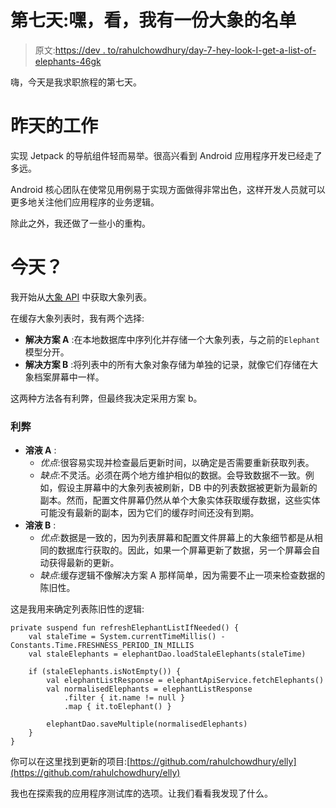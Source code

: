 # 第七天:嘿，看，我有一份大象的名单

> 原文:[https://dev . to/rahulchowdhury/day-7-hey-look-I-get-a-list-of-elephants-46gk](https://dev.to/rahulchowdhury/day-7-hey-look-i-got-a-list-of-elephants-46gk)

嗨，今天是我求职旅程的第七天。

# [](#yesterdays-work)昨天的工作

实现 Jetpack 的导航组件轻而易举。很高兴看到 Android 应用程序开发已经走了多远。

Android 核心团队在使常见用例易于实现方面做得非常出色，这样开发人员就可以更多地关注他们应用程序的业务逻辑。

除此之外，我还做了一些小的重构。

# [](#today)今天？

我开始从[大象 API](https://elephant-api.herokuapp.com/) 中获取大象列表。

在缓存大象列表时，我有两个选择:

*   **解决方案 A** :在本地数据库中序列化并存储一个大象列表，与之前的`Elephant`模型分开。
*   **解决方案 B** :将列表中的所有大象对象存储为单独的记录，就像它们存储在大象档案屏幕中一样。

这两种方法各有利弊，但最终我决定采用方案 b。

### [](#pros-and-cons)利弊

*   **溶液 A** :
    *   *优点*:很容易实现并检查最后更新时间，以确定是否需要重新获取列表。
    *   *缺点*:不灵活。必须在两个地方维护相似的数据。会导致数据不一致。例如，假设主屏幕中的大象列表被刷新，DB 中的列表数据被更新为最新的副本。然而，配置文件屏幕仍然从单个大象实体获取缓存数据，这些实体可能没有最新的副本，因为它们的缓存时间还没有到期。
*   **溶液 B** :
    *   *优点*:数据是一致的，因为列表屏幕和配置文件屏幕上的大象细节都是从相同的数据库行获取的。因此，如果一个屏幕更新了数据，另一个屏幕会自动获得最新的更新。
    *   *缺点*:缓存逻辑不像解决方案 A 那样简单，因为需要不止一项来检查数据的陈旧性。

这是我用来确定列表陈旧性的逻辑:

```
private suspend fun refreshElephantListIfNeeded() {
    val staleTime = System.currentTimeMillis() - Constants.Time.FRESHNESS_PERIOD_IN_MILLIS
    val staleElephants = elephantDao.loadStaleElephants(staleTime)

    if (staleElephants.isNotEmpty()) {
        val elephantListResponse = elephantApiService.fetchElephants()
        val normalisedElephants = elephantListResponse
            .filter { it.name != null }
            .map { it.toElephant() }

        elephantDao.saveMultiple(normalisedElephants)
    }
} 
```

你可以在这里找到更新的项目:[https://github.com/rahulchowdhury/elly](https://github.com/rahulchowdhury/elly)

我也在探索我的应用程序测试库的选项。让我们看看我发现了什么。